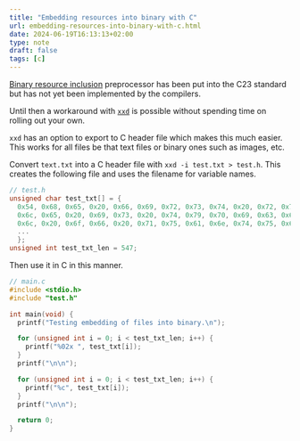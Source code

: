 ```yaml
---
title: "Embedding resources into binary with C"
url: embedding-resources-into-binary-with-c.html
date: 2024-06-19T16:13:13+02:00
type: note
draft: false
tags: [c]
---
```


[Binary resource inclusion](https://en.cppreference.com/w/c/preprocessor/embed)
preprocessor has been put into the C23 standard but has not yet been
implemented by the compilers. 

Until then a workaround with [`xxd`](https://linux.die.net/man/1/xxd) is
possible without spending time on rolling out your own.

`xxd` has an option to export to C header file which makes this much easier.
This works for all files be that text files or binary ones such as images, etc.

Convert `text.txt` into a C header file with `xxd -i test.txt > test.h`. This
creates the following file and uses the filename for variable names.

```c
// test.h
unsigned char test_txt[] = {
  0x54, 0x68, 0x65, 0x20, 0x66, 0x69, 0x72, 0x73, 0x74, 0x20, 0x72, 0x75,
  0x6c, 0x65, 0x20, 0x69, 0x73, 0x20, 0x74, 0x79, 0x70, 0x69, 0x63, 0x61,
  0x6c, 0x20, 0x6f, 0x66, 0x20, 0x71, 0x75, 0x61, 0x6e, 0x74, 0x75, 0x6d,
  ...
  };
unsigned int test_txt_len = 547;
```

Then use it in C in this manner.

```c
// main.c
#include <stdio.h>
#include "test.h"

int main(void) {
  printf("Testing embedding of files into binary.\n");

  for (unsigned int i = 0; i < test_txt_len; i++) {
    printf("%02x ", test_txt[i]);
  }
  printf("\n\n");

  for (unsigned int i = 0; i < test_txt_len; i++) {
    printf("%c", test_txt[i]);
  }
  printf("\n\n");

  return 0;
}
```
